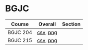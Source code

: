 # BGJC

| Course | Overall | Section |
| ------ | ------- | ------- |
| BGJC 204 | [csv](https://github.com/UCSD-Historical-Enrollment-Data/2024Winter/blob/main/overall/BGJC%20204.csv), [png](https://raw.githubusercontent.com/UCSD-Historical-Enrollment-Data/2024Winter/main/plot_overall/BGJC%20204.png) |  |
| BGJC 215 | [csv](https://github.com/UCSD-Historical-Enrollment-Data/2024Winter/blob/main/overall/BGJC%20215.csv), [png](https://raw.githubusercontent.com/UCSD-Historical-Enrollment-Data/2024Winter/main/plot_overall/BGJC%20215.png) |  |
